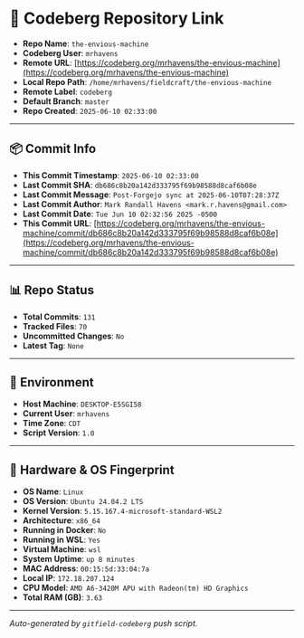 # 🔗 Codeberg Repository Link

- **Repo Name**: `the-envious-machine`
- **Codeberg User**: `mrhavens`
- **Remote URL**: [https://codeberg.org/mrhavens/the-envious-machine](https://codeberg.org/mrhavens/the-envious-machine)
- **Local Repo Path**: `/home/mrhavens/fieldcraft/the-envious-machine`
- **Remote Label**: `codeberg`
- **Default Branch**: `master`
- **Repo Created**: `2025-06-10 02:33:00`

---

## 📦 Commit Info

- **This Commit Timestamp**: `2025-06-10 02:33:00`
- **Last Commit SHA**: `db686c8b20a142d333795f69b98588d8caf6b08e`
- **Last Commit Message**: `Post-Forgejo sync at 2025-06-10T07:28:37Z`
- **Last Commit Author**: `Mark Randall Havens <mark.r.havens@gmail.com>`
- **Last Commit Date**: `Tue Jun 10 02:32:56 2025 -0500`
- **This Commit URL**: [https://codeberg.org/mrhavens/the-envious-machine/commit/db686c8b20a142d333795f69b98588d8caf6b08e](https://codeberg.org/mrhavens/the-envious-machine/commit/db686c8b20a142d333795f69b98588d8caf6b08e)

---

## 📊 Repo Status

- **Total Commits**: `131`
- **Tracked Files**: `70`
- **Uncommitted Changes**: `No`
- **Latest Tag**: `None`

---

## 🧭 Environment

- **Host Machine**: `DESKTOP-E5SGI58`
- **Current User**: `mrhavens`
- **Time Zone**: `CDT`
- **Script Version**: `1.0`

---

## 🧬 Hardware & OS Fingerprint

- **OS Name**: `Linux`
- **OS Version**: `Ubuntu 24.04.2 LTS`
- **Kernel Version**: `5.15.167.4-microsoft-standard-WSL2`
- **Architecture**: `x86_64`
- **Running in Docker**: `No`
- **Running in WSL**: `Yes`
- **Virtual Machine**: `wsl`
- **System Uptime**: `up 8 minutes`
- **MAC Address**: `00:15:5d:33:04:7a`
- **Local IP**: `172.18.207.124`
- **CPU Model**: `AMD A6-3420M APU with Radeon(tm) HD Graphics`
- **Total RAM (GB)**: `3.63`

---

_Auto-generated by `gitfield-codeberg` push script._
